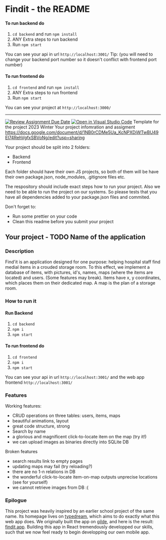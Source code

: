 # Findit - the README

#### To run backend do

1. `cd backend` and run `npm install`
2. ANY Extra steps to run backend
3. Run `npm start`

You can see your api in url `http://localhost:3001/`
Tip: (you will need to change your backend port number so it doesn't conflict with frontend port number)

#### To run frontend do

1. `cd frontend` and run `npm install`
2. ANY Extra steps to run frontend
3. Run `npm start`

You can see your project at `http://localhost:3000/`

---

[![Review Assignment Due Date](https://classroom.github.com/assets/deadline-readme-button-24ddc0f5d75046c5622901739e7c5dd533143b0c8e959d652212380cedb1ea36.svg)](https://classroom.github.com/a/nijsPAY-)
[![Open in Visual Studio Code](https://classroom.github.com/assets/open-in-vscode-718a45dd9cf7e7f842a935f5ebbe5719a5e09af4491e668f4dbf3b35d5cca122.svg)](https://classroom.github.com/online_ide?assignment_repo_id=12917868&assignment_repo_type=AssignmentRepo)
Template for the project 2023 Winter
Your project infomration and assigment https://docs.google.com/document/d/1NB0rCDMe5Ua_KcNPXDjWTwBU49EI74RehVgfxSBVoNg/edit?usp=sharing

Your project should be split into 2 folders:

- Backend
- Frontend

Each folder should have their own JS projects, so both of them will be have their own package.json, node_modules, .gitignore files etc.

The respository should include exact steps how to run your project.
Also we need to be able to run the project on our systems. So please tests that you have all dependencies added to your package.json files and commited.

Don't forget to:

- Run some prettier on your code
- Clean this readme before you submit your project

## Your project - TODO Name of the application

### Description

Find'it is an application designed for one purpose: helping hospital staff find medial items in a crouded storage room. To this effect, we implement a database of items, with pictures, id's, names, maps (where the items are located) and users. (Some features may break).
Items have x, y coordinates, which places them on their dedicated map. A map is the plan of a storage room.

### How to run it

#### Run Backend

1. `cd backend`
2. `npm i`
3. `npm start`

#### To run frontend do

1. `cd frontend`
2. `npm i`
3. `npm start`

You can see your api in url `http://localhost:3001/` and the web app frontend `http://localhost:3001/`

### Features

Working features:

- CRUD operations on three tables: users, items, maps
- beautiful animations, layout
- great code structure, strong
- Search by name
- a glorious and magnificent click-to-locate item on the map (try it!)
- we can upload images as binaries directly into SQLite DB

Broken features

- search results link to empty pages
- updating maps may fail (try reloading?)
- there are no 1-n relations in DB
- the wonderful click-to-locate item-on-map outputs unprecise locations (see for yourself)
- we cannot retrieve images from DB :(

### Epilogue

This project was heavily inspired by an earlier school project of the same name. Its homepage lives on [typedream](https://findit.typedream.app/), which aims to do exactly what this web app does. We originally built the app on [gilde](https://glideapps.com), and here is the result: [findit app](https://5yvgb768jbgv67.glide.page/).
Building this app in React tremendously developped our skills, such that we now feel ready to begin developping our own mobile app.
